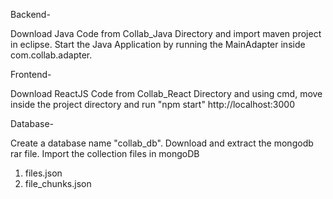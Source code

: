 Backend-

Download Java Code from Collab_Java Directory and import maven project in eclipse.
Start the Java Application by running the MainAdapter inside com.collab.adapter.


Frontend-

Download ReactJS Code from Collab_React Directory and using cmd, move inside the project directory and run "npm start"
http://localhost:3000


Database-

Create a database name "collab_db".
Download and extract the mongodb rar file.
Import the collection files in mongoDB
1. files.json 
2. file_chunks.json
